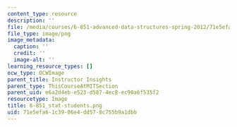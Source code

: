 ```yaml
---
content_type: resource
description: ''
file: /media/courses/6-851-advanced-data-structures-spring-2012/71e5efa61c3906e4dd578c755b9a1dbb_6-851_stat-students.png
file_type: image/png
image_metadata:
  caption: ''
  credit: ''
  image-alt: ''
learning_resource_types: []
ocw_type: OCWImage
parent_title: Instructor Insights
parent_type: ThisCourseAtMITSection
parent_uid: e6a2d4eb-e523-d587-4ec8-ec90a6f535f2
resourcetype: Image
title: 6-851_stat-students.png
uid: 71e5efa6-1c39-06e4-dd57-8c755b9a1dbb
---
```

